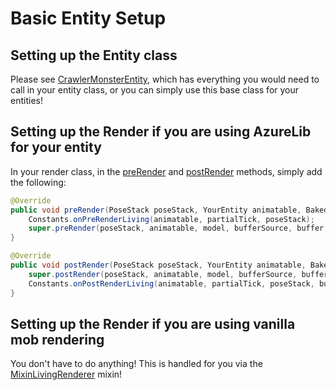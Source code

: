 # Basic Entity Setup

## Setting up the Entity class

Please see [CrawlerMonsterEntity](https://github.com/AzureDoom/Better-Crawling-ML/blob/1.20.1/Common/src/main/java/mod/azuredoom/bettercrawling/CrawlerMonsterEntity.java), which has everything you would need to call in your entity class, or you can simply use this base class for your entities!

## Setting up the Render if you are using AzureLib for your entity

In your render class, in the [preRender](https://github.com/AzureDoom/AzureLib/blob/1.20/common/src/main/java/mod/azure/azurelib/renderer/GeoRenderer.java#L195) and [postRender](https://github.com/AzureDoom/AzureLib/blob/1.20/common/src/main/java/mod/azure/azurelib/renderer/GeoRenderer.java#L202) methods, simply add the following:

```java
@Override
public void preRender(PoseStack poseStack, YourEntity animatable, BakedGeoModel model, MultiBufferSource bufferSource, VertexConsumer buffer, boolean isReRender, float partialTick, int packedLight, int packedOverlay, float red, float green, float blue, float alpha) {
	Constants.onPreRenderLiving(animatable, partialTick, poseStack);
	super.preRender(poseStack, animatable, model, bufferSource, buffer, isReRender, partialTick, packedLight, packedOverlay, red, green, blue, alpha);
}

@Override
public void postRender(PoseStack poseStack, YourEntity animatable, BakedGeoModel model, MultiBufferSource bufferSource, VertexConsumer buffer, boolean isReRender, float partialTick, int packedLight, int packedOverlay, float red, float green, float blue, float alpha) {
	super.postRender(poseStack, animatable, model, bufferSource, buffer, isReRender, partialTick, packedLight, packedOverlay, red, green, blue, alpha);
	Constants.onPostRenderLiving(animatable, partialTick, poseStack, bufferSource);
}
```

## Setting up the Render if you are using vanilla mob rendering

You don't have to do anything! This is handled for you via the [MixinLivingRenderer](https://github.com/AzureDoom/Better-Crawling-ML/blob/1.20.1/Common/src/main/java/mod/azuredoom/bettercrawling/mixin/client/MixinLivingRenderer.java) mixin!
